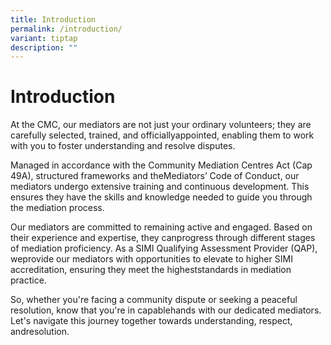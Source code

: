 ```yaml
---
title: Introduction
permalink: /introduction/
variant: tiptap
description: ""
---
```

<h1>Introduction</h1>
<p>At the CMC, our mediators are not just your ordinary volunteers; they
are carefully selected, trained, and officiallyappointed, enabling them
to work with you to foster understanding and resolve disputes.</p>
<p></p>
<p>Managed in accordance with the Community Mediation Centres Act (Cap 49A),
structured frameworks and theMediators’ Code of Conduct, our mediators
undergo extensive training and continuous development. This ensures they
have the skills and knowledge needed to guide you through the mediation
process.</p>
<p></p>
<p>Our mediators are committed to remaining active and engaged. Based on
their experience and expertise, they canprogress through different stages
of mediation proficiency. As a SIMI Qualifying Assessment Provider (QAP),
weprovide our mediators with opportunities to elevate to higher SIMI accreditation,
ensuring they meet the higheststandards in mediation practice.</p>
<p></p>
<p>So, whether you're facing a community dispute or seeking a peaceful resolution,
know that you're in capablehands with our dedicated mediators. Let's navigate
this journey together towards understanding, respect, andresolution.</p>
<p></p>